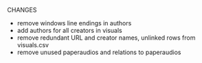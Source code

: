 CHANGES
* remove windows line endings in authors
* add authors for all creators in visuals
* remove redundant URL and creator names, unlinked rows from visuals.csv
* remove unused paperaudios and relations to paperaudios